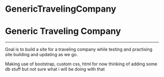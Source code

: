 # GenericTravelingCompany
<h1>Generic Traveling Company</h1>
<hr>
Goal is to build a site for a traveling company while testing and practising site building and updating as we go.

Making use of bootstrap, custom css, html for now thinking of adding some db stuff but not sure what i will be doing with that
